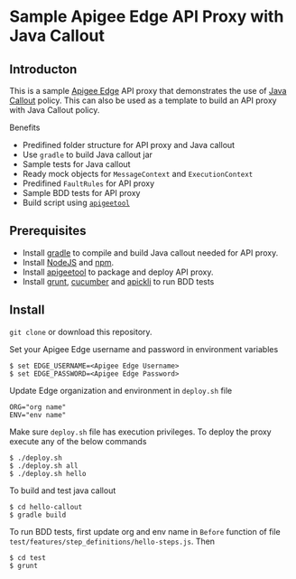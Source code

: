 # Sample Apigee Edge API Proxy with Java Callout
## Introducton
This is a sample [Apigee Edge](https://apigee.com/api-management) API proxy that demonstrates the use of [Java Callout](http://docs.apigee.com/api-services/reference/java-callout-policy) policy. This can also be used as a template to build an API proxy with Java Callout policy. 

Benefits
- Predifined folder structure for API proxy and Java callout
- Use `gradle` to build Java callout jar
- Sample tests for Java callout
- Ready mock objects for `MessageContext` and `ExecutionContext`
- Predifined `FaultRules` for API proxy
- Sample BDD tests for API proxy
- Build script using [`apigeetool`](https://github.com/apigee/apigeetool-node)

## Prerequisites
- Install [gradle](https://gradle.org/install/) to compile and build Java callout needed for API proxy.
- Install [NodeJS](https://nodejs.org/en/download/) and [npm](https://www.npmjs.com/).
- Install [apigeetool](https://github.com/apigee/apigeetool-node) to package and deploy API proxy.
- Install [grunt](https://gruntjs.com/), [cucumber](https://github.com/cucumber/cucumber-js) and [apickli](https://github.com/apickli/apickli) to run BDD tests

## Install
`git clone` or download this repository.

Set your Apigee Edge username and password in environment variables

```
$ set EDGE_USERNAME=<Apigee Edge Username>
$ set EDGE_PASSWORD=<Apigee Edge Password>
```

Update Edge organization and environment in `deploy.sh` file

```
ORG="org name"
ENV="env name"
```

 Make sure `deploy.sh` file has execution privileges. To deploy the proxy execute any of the below commands

```
$ ./deploy.sh
$ ./deploy.sh all
$ ./deploy.sh hello
```

To build and test java callout

```
$ cd hello-callout
$ gradle build
```

To run BDD tests, first update org and env name in `Before` function of file `test/features/step_definitions/hello-steps.js`. Then

```
$ cd test
$ grunt
```
